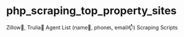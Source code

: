 # php_scraping_top_property_sites
Zillow🏬, Trulia🏡 Agent List (name👦, phone📞, email📫) Scraping Scripts
